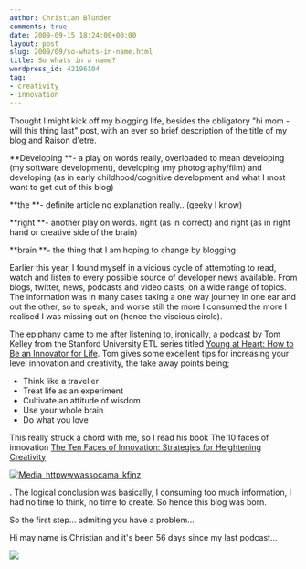 ```yaml
---
author: Christian Blunden
comments: true
date: 2009-09-15 18:24:00+00:00
layout: post
slug: 2009/09/so-whats-in-name.html
title: So whats in a name?
wordpress_id: 42196104
tag:
- creativity
- innovation
---
```


Thought I might kick off my blogging life, besides the obligatory "hi mom - will this thing last" post, with an ever so brief description of the title of my blog and Raison d'etre.

**Developing **- a play on words really, overloaded to mean developing (my software development), developing (my photography/film)  and developing (as in early childhood/cognitive development and what I most want to get out of this blog)

**the **- definite article no explanation really.. (geeky I know)

**right **- another play on words. right (as in correct) and right (as in right hand or creative side of the brain)

**brain **- the thing that I am hoping to change by blogging

Earlier this year, I found myself in a vicious cycle of attempting to read, watch and listen to every possible source of developer news available. From blogs, twitter, news, podcasts and video casts, on a wide range of topics.  The information was in many cases taking a one way journey in one ear and out the other, so to speak, and worse still the more I consumed the more I realised I was missing out on (hence the viscious circle).

The epiphany came to me after listening to, ironically, a podcast by Tom Kelley from the Stanford University ETL series titled [Young at Heart: How to Be an Innovator for Life](http://ecorner.stanford.edu/authorMaterialInfo.html?mid=2054). Tom gives some excellent tips for increasing your level innovation and creativity, the take away points being;

  * Think like a traveller
  * Treat life as an experiment
  * Cultivate an attitude of wisdom
  * Use your whole brain
  * Do what you love

This really struck a chord with me, so I read his book The 10 faces of innovation [The Ten Faces of Innovation: Strategies for Heightening Creativity](http://www.amazon.co.uk/gp/product/184668031X?ie=UTF8&tag=builditherigh-21&linkCode=as2&camp=1634&creative=6738&creativeASIN=184668031X)

[![Media_httpwwwassocama_kfjnz](http://getfile0.posterous.com/getfile/files.posterous.com/christianralph/nlquIeockzbCvIEqfumiIxIdIAiBumyFmEuvgbdsfezovAoBtntusFpjfJjb/media_httpwwwassocama_kfjnz.jpg)](http://getfile0.posterous.com/getfile/files.posterous.com/christianralph/nlquIeockzbCvIEqfumiIxIdIAiBumyFmEuvgbdsfezovAoBtntusFpjfJjb/media_httpwwwassocama_kfjnz.jpg)

.  The logical conclusion was basically, I consuming too much information, I had no time to think, no time to create. So hence this blog was born.

So the first step... admiting you have a problem... 

Hi may name is Christian and it's been 56 days since my last podcast...

![](https://blogger.googleusercontent.com/tracker/6708525362457359858-3101578016979797982?l=christianralph.blogspot.com)

